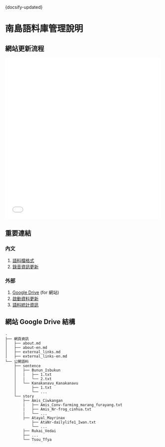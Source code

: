 {docsify-updated}

南島語料庫管理說明
=================



## 網站更新流程

<embed src="_media/data_update_flow.pdf#view=FitH&scrollbar=1&toolbar=0&navpanes=0" width="100%" height="520" type="application/pdf">


## 重要連結

### 內文

1. [語料檔格式][textFormat]
2. [錄音資訊更新][timeFormat]

### 外部

1. [Google Drive][GD] (for 網站)
2. [啟動資料更新][corpUpdate]
3. [語料統計資訊][corpStats]


[GD]: https://drive.google.com/drive/folders/157b3nuLmqqZZrXzw0MOas_l3s6MWnK7Q
[corpUpdate]: https://cdocs.netlify.app
[textFormat]: corpus_file
[timeFormat]: iu_file
[corpStats]: https://yongfu.name/glossParser/meta/



## 網站 Google Drive 結構

```tree
.
├── 網頁資訊
│   ├── about.md
│   ├── about-en.md
│   ├── external_links.md
│   ├── external_links-en.md
└── 公開語料
    ├── sentence
    │   ├── Bunun_Isbukun
    │   |   ├── 1.txt
    │   |   └── 2.txt
    │   └── Kanakanavu_Kanakanavu
    │       ├── 1.txt
    │       └── ...
    └── story
        ├── Amis_Ciwkangan
        |   ├── Amis_Conv-farming_marang_furayang.txt
        |   ├── Amis_Nr-frog_cinhua.txt
        |   └── ...
        ├── Atayal_Mayrinax
            ├── AtaNr-dailylife1_Iwan.txt
            └── ...
        ├── Rukai_Vedai
        ├── ...
        └── Tsou_Tfya
```